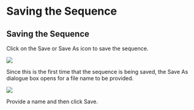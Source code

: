 # Saving the Sequence

## Saving the Sequence

Click on the Save or Save As icon to save the sequence.

![](https://lh4.googleusercontent.com/ljrCjujfhOMiOB36iHzCAINYyKlaBtP5SGjYrTg1cSYI--3S2yC-LkVGD2K6tFzRpX0gl5rfVxP5hP7c4h6nKI7UxfGX97TR6bSxz2089uA3JfB3HDGhlaOahEOFS2XEM_Yshy5D)

Since this is the first time that the sequence is being saved, the Save As dialogue box opens for a file name to be provided.

![](https://lh6.googleusercontent.com/lNspFOBnuLjAY4q1AD15bHG6V19PMo3_AqvtBgpYe4746Wco5OS-WYqlB0Z373yV8Dgr52-Jxfhz1veCAXL8dsJMYZ94jgn_CKRIFj6RVF4t4Ry1D_iJ3KdoJW5TigA8LqVDpHiy)

Provide a name and then click Save.

